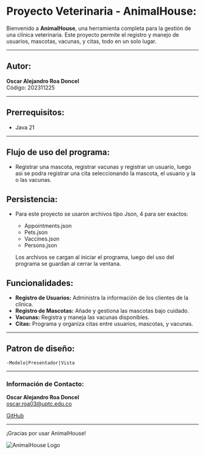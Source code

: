 # Proyecto Veterinaria - AnimalHouse:

Bienvenido a **AnimalHouse**, una herramienta completa para la gestión de una clínica veterinaria. Este proyecto permite el registro y manejo de usuarios, mascotas, vacunas, y citas, todo en un solo lugar.

---

## Autor:

**Oscar Alejandro Roa Doncel**  
Código: 202311225

---

## Prerrequisitos:

- Java 21

---

## Flujo de uso del programa:

- Registrar una mascota, registrar vacunas y registrar un usuario, luego asi se podra registrar una cita seleccionando la mascota, el usuario y la o las vacunas.

## Persistencia:

- Para este proyecto se usaron archivos tipo Json, 4 para ser exactos:

  - Appointments.json
  - Pets.json
  - Vaccines.json
  - Persons.json

  Los archivos se cargan al iniciar el programa, luego del uso del programa se guardan al cerrar la ventana.

## Funcionalidades:

- **Registro de Usuarios:** Administra la información de los clientes de la clínica.
- **Registro de Mascotas:** Añade y gestiona las mascotas bajo cuidado.
- **Vacunas:** Registra y maneja las vacunas disponibles.
- **Citas:** Programa y organiza citas entre usuarios, mascotas, y vacunas.

---

## Patron de diseño:

    -Modelo|Presentador|Vista

---

### Información de Contacto:

**Oscar Alejandro Roa Doncel**  
oscar.roa03@uptc.edu.co

[GitHub](https://github.com/OscarRoa34)

---

¡Gracias por usar AnimalHouse!

![AnimalHouse Logo](https://static.vecteezy.com/system/resources/previews/022/894/105/non_2x/veterinary-clinic-logo-illustration-vector.jpg)
